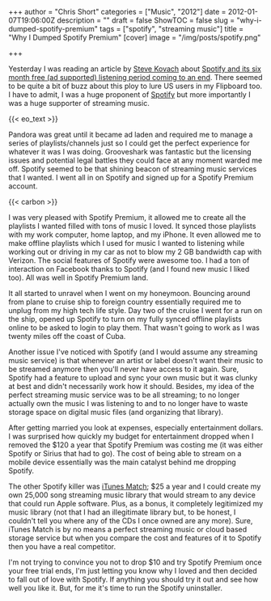 +++
author = "Chris Short"
categories = ["Music", "2012"]
date = 2012-01-07T19:06:00Z
description = ""
draft = false
ShowTOC = false
slug = "why-i-dumped-spotify-premium"
tags = ["spotify", "streaming music"]
title = "Why I Dumped Spotify Premium"
[cover]
image = "/img/posts/spotify.png"

+++

Yesterday I was reading an article by [Steve Kovach](https://plus.google.com/102737788855280055354/) about [Spotify and its six month free (ad supported) listening period coming to an end](http://www.businessinsider.com/spotify-unlimited-streaming-ends-for-some-free-users-2012-1). There seemed to be quite a bit of buzz about this ploy to lure US users in my Flipboard too. I have to admit, I was a huge proponent of [Spotify](http://www.spotify.com/us/) but more importantly I was a huge supporter of streaming music.

{{< eo_text >}}

Pandora was great until it became ad laden and required me to manage a series of playlists/channels just so I could get the perfect experience for whatever it was I was doing. Grooveshark was fantastic but the licensing issues and potential legal battles they could face at any moment warded me off. Spotify seemed to be that shining beacon of streaming music services that I wanted. I went all in on Spotify and signed up for a Spotify Premium account.

{{< carbon >}}

I was very pleased with Spotify Premium, it allowed me to create all the playlists I wanted filled with tons of music I loved. It synced those playlists with my work computer, home laptop, and my iPhone. It even allowed me to make offline playlists which I used for music I wanted to listening while working out or driving in my car as not to blow my 2 GB bandwidth cap with Verizon. The social features of Spotify were awesome too. I had a ton of interaction on Facebook thanks to Spotify (and I found new music I liked too). All was well in Spotify Premium land.

It all started to unravel when I went on my honeymoon. Bouncing around from plane to cruise ship to foreign country essentially required me to unplug from my high tech life style. Day two of the cruise I went for a run on the ship, opened up Spotify to turn on my fully synced offline playlists online to be asked to login to play them. That wasn't going to work as I was twenty miles off the coast of Cuba.

Another issue I've noticed with Spotify (and I would assume any streaming music service) is that whenever an artist or label doesn't want their music to be streamed anymore then you'll never have access to it again. Sure, Spotify had a feature to upload and sync your own music but it was clunky at best and didn't necessarily work how it should. Besides, my idea of the perfect streaming music service was to be all streaming; to no longer actually own the music I was listening to and to no longer have to waste storage space on digital music files (and organizing that library).

After getting married you look at expenses, especially entertainment dollars. I was surprised how quickly my budget for entertainment dropped when I removed the $120 a year that Spotify Premium was costing me (it was either Spotify or Sirius that had to go). The cost of being able to stream on a mobile device essentially was the main catalyst behind me dropping Spotify.

The other Spotify killer was [iTunes Match](http://www.apple.com/itunes/itunes-match/); $25 a year and I could create my own 25,000 song streaming music library that would stream to any device that could run Apple software. Plus, as a bonus, it completely legitimized my music library (not that I had an illegitimate library but, to be honest, I couldn't tell you where any of the CDs I once owned are any more). Sure, iTunes Match is by no means a perfect streaming music or cloud based storage service but when you compare the cost and features of it to Spotify then you have a real competitor.

I'm not trying to convince you not to drop $10 and try Spotify Premium once your free trial ends, I'm just letting you know why I loved and then decided to fall out of love with Spotify. If anything you should try it out and see how well you like it. But, for me it's time to run the Spotify uninstaller.
